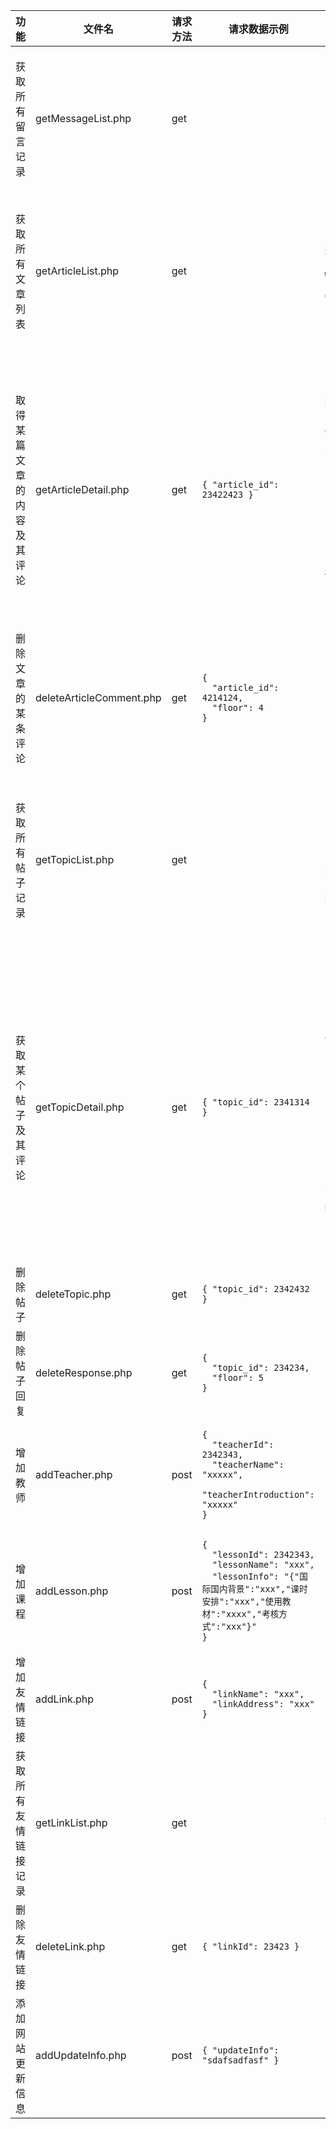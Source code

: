 <table>
  <thead>
    <tr>
      <th>功能</th>
      <th>文件名</th>
      <th>请求方法</th>
      <th>请求数据示例</th>
      <th>响应数据示例</th>
      <th>备注</th>
    </tr>
  </thead>
  <tbody>
   <tr>
     <td>获取所有留言记录</td>
     <td>getMessageList.php</td>
     <td>get</td>
     <td></td>
     <td>
<pre><code>[
  {
    "message_id": 32415312,
    "name": "小明ss",
    "time": "2016-11-13 15:38",
    "content": "基本信息ENG是El.....",
    "read": false
  },
  ...
]</code></pre>
     </td>
     <td></td>
   </tr>
   
   <tr>
     <td>获取所有文章列表</td>
     <td>getArticleList.php</td>
     <td>get</td>
     <td></td>
     <td>
<pre><code>[
  {
    "article_id": 123456789,
    "title": "Java之JDK环境配置过程（图）",
    "articleDigest": "1、在Windows7操作系统...",
    "time": "2013-06-29 00:35",
    "commentNum": 7
  },
 ...
]</code></pre>
     </td>
     <td>articleDigest为文章摘要，可截取文章开头一小段</td>
   </tr>
   
   <tr>
     <td>取得某篇文章的内容及其评论</td>
     <td>getArticleDetail.php</td>
     <td>get</td>
     <td>
       <pre><code>{ "article_id": 23422423 }</code></pre>
     </td>
     <td>
<pre><code>{
  "article": {
    "title": "redis和memcache的区别",
    "author": "AlexandraStan",
    "time": "2016-11-09 09:45",
    "body": "性能方面：没有必要过多的关心性..."
  },
  "comment": [
    {
      "article_id": 234234,
      "floor": 12,
      "re_floor": 5,
      "floorMaster": "小明",
      "time": "2016-11-10 18:03",
      "content": "LZ我要成为你这样..."
    },
    ...
  ]
}</code></pre>  
     </td>
     <td>对文章的评论re_floor=0</td>
   </tr>
   
   <tr>
     <td>删除文章的某条评论</td>
     <td>deleteArticleComment.php</td>
     <td>get</td>
     <td>
<pre><code>{
  "article_id": 4214124,
  "floor": 4
}</code></pre>
     </td>
     <td></td>
     <td></td>
   </tr>
   
   <tr>
     <td>获取所有帖子记录</td>
     <td>getTopicList.php</td>
     <td>get</td>
     <td></td>
     <td>
<pre><code>[
  {
      "id": 12312431,
      "lesson": "软件工程管理",
      "kind": "答疑",
      "sight": "团队可见",
      "author": "小明",
      "time": "2014-08-22 20:14",
      "title": "关于计算最长的...",
      "responseNum": 13
  },
  ...
]</code></pre>
     </td>
     <td></td>
   </tr>
   
   <tr>
     <td>获取某个帖子及其评论</td>
     <td>getTopicDetail.php</td>
     <td>get</td>
     <td><pre><code>{ "topic_id": 2341314 }</code></pre></td>
     <td>
<pre><code>{
  topic: {
    "id": 1224234,
    "title": "Vim cryptmethod us...",
    "author": "atopuncw",
    "content": "On L421-L423 o...",
    "lesson": "软件需求工程",
    "kind": "答疑",
    "sight": "团队可见",
    "time": "2014-03-22 10:34",
    "responseNum": 32
  },
  response: [
    {
        "floor": 6,
        "floorMaster": "小明",
        "reFloor": 4,
        "time": "2016-3-21 5:34",
        "content": "Indeed. Bad re..."
    },
    ...
  ]
}</code></pre>
     </td>
     <td></td>
   </tr>
   
   <tr>
     <td>删除帖子</td>
     <td>deleteTopic.php</td>
     <td>get</td>
     <td><pre><code>{ "topic_id": 2342432 }</code></pre></td>
     <td></td>
     <td></td>
   </tr>
   
   <tr>
     <td>删除帖子回复</td>
     <td>deleteResponse.php</td>
     <td>get</td>
     <td><pre><code>{
  "topic_id": 234234,
  "floor": 5
}</code></pre></td>
     <td></td>
     <td></td>
   </tr>
   
   <tr>
     <td>增加教师</td>
     <td>addTeacher.php</td>
     <td>post</td>
     <td><pre><code>{
  "teacherId": 2342343,
  "teacherName": "xxxxx",
  "teacherIntroduction": "xxxxx"
}</code></pre></td>
     <td></td>
     <td></td>
   </tr>
   
   <tr>
     <td>增加课程</td>
     <td>addLesson.php</td>
     <td>post</td>
     <td><pre><code>{
  "lessonId": 2342343,
  "lessonName": "xxx",
  "lessonInfo": "{"国际国内背景":"xxx","课时安排":"xxx","使用教材":"xxxx","考核方式":"xxx"}"
}</code></pre></td>
     <td></td>
     <td>lessonInfo当做字符串存</td>
   </tr>
   
   <tr>
     <td>增加友情链接</td>
     <td>addLink.php</td>
     <td>post</td>
     <td><pre><code>{
  "linkName": "xxx",
  "linkAddress": "xxx"
}</code></pre></td>
     <td></td>
     <td></td>
   </tr>
   
   <tr>
     <td>获取所有友情链接记录</td>
     <td>getLinkList.php</td>
     <td>get</td>
     <td></td>
     <td><pre><code>[
  {
    "linkId": 22342134,
    "linkName": "浙江大学现代教务管理系统",
    "linkAddress": "http://jwbinfosys.zju.edu.cn"
  },
  ...
]</code></pre></td>
     <td></td>
   </tr>
   
   <tr>
     <td>删除友情链接</td>
     <td>deleteLink.php</td>
     <td>get</td>
     <td><pre><code>{ "linkId": 23423 }</code></pre></td>
     <td></td>
     <td></td>
   </tr>
   
   <tr>
     <td>添加网站更新信息</td>
     <td>addUpdateInfo.php</td>
     <td>post</td>
     <td><pre><code>{ "updateInfo": "sdafsadfasf" }</code></pre></td>
     <td></td>
     <td></td>
   </tr>
   
  </tbody>
</table>